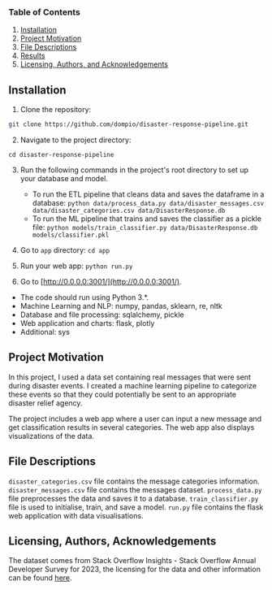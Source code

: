 
### Table of Contents

1. [Installation](#installation)
2. [Project Motivation](#motivation)
3. [File Descriptions](#files)
4. [Results](#results)
5. [Licensing, Authors, and Acknowledgements](#licensing)

## Installation <a name="installation"></a>
1. Clone the repository:

  ```bash
  git clone https://github.com/dompio/disaster-response-pipeline.git
  ```
2. Navigate to the project directory:

  ```
  cd disaster-response-pipeline
  ```
3. Run the following commands in the project's root directory to set up your database and model.

    - To run the ETL pipeline that cleans data and saves the dataframe in a database:
        `python data/process_data.py data/disaster_messages.csv data/disaster_categories.csv data/DisasterResponse.db`
    - To run the ML pipeline that trains and saves the classifier as a pickle file:
        `python models/train_classifier.py data/DisasterResponse.db models/classifier.pkl`

2. Go to `app` directory: `cd app`

3. Run your web app: `python run.py`

4. Go to [http://0.0.0.0:3001/](http://0.0.0.0:3001/).
   
* The code should run using Python 3.*.
* Machine Learning and NLP: numpy, pandas, sklearn, re, nltk
* Database and file processing: sqlalchemy, pickle
* Web application and charts: flask, plotly
* Additional: sys

## Project Motivation<a name="motivation"></a>

In this project, I used a data set containing real messages that were sent during disaster events. I created a machine learning pipeline to categorize these events so that they could potentially be sent to an appropriate disaster relief agency.

The project includes a web app where a user can input a new message and get classification results in several categories. The web app also displays visualizations of the data.

## File Descriptions <a name="files"></a>

`disaster_categories.csv` file contains the message categories information.
`disaster_messages.csv` file contains the messages dataset.
`process_data.py` file preprocesses the data and saves it to a database.
`train_classifier.py` file is used to initialise, train, and save a model.
`run.py` file contains the flask web application with data visualisations.

## Licensing, Authors, Acknowledgements<a name="licensing"></a>

The dataset comes from Stack Overflow Insights - Stack Overflow Annual Developer Survey for 2023, the licensing for the data and other information can be found [here](https://insights.stackoverflow.com/survey).
